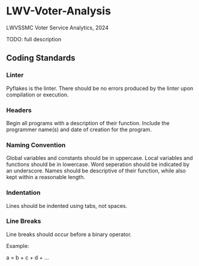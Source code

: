 # LWV-Voter-Analysis
LWVSSMC Voter Service Analytics, 2024

TODO: full description


## Coding Standards

### Linter

Pyflakes is the linter. There should be no errors produced by the linter upon compilation or execution.

### Headers

Begin all programs with a description of their function. Include the programmer name(s) and date of creation for the program.

### Naming Convention

Global variables and constants should be in uppercase. Local variables and functions should be in lowercase. Word seperation should be indicated by an underscore. Names should be descriptive of their function, while also kept within a reasonable length.

### Indentation

Lines should be indented using tabs, not spaces.

### Line Breaks

Line breaks should occur before a binary operator.

Example:

a = b
    + c
    + d
    + ...

